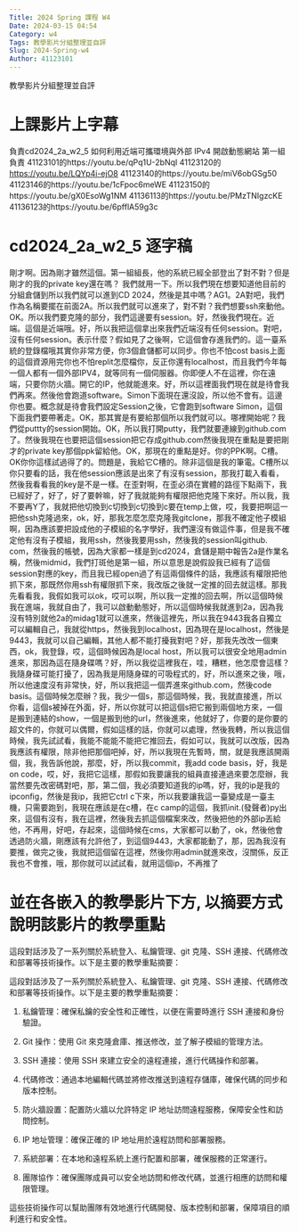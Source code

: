 ```yaml
---
Title: 2024 Spring 課程 W4
Date: 2024-03-15 04:54
Category: w4
Tags: 教學影片分組整理並自評
Slug: 2024-Spring-w4
Author: 41123101
---
```


教學影片分組整理並自評

<!-- PELICAN_END_SUMMARY -->
# 上課影片上字幕
負責cd2024_2a_w2_5 如何利用近端可攜環境與外部 IPv4 開啟動態網站
第一組負責
41123101的https://youtu.be/qPq1U-2bNqI
41123120的 https://youtu.be/LQYp4i-ejO8
41123140的https://youtu.be/miV6obGSg50
41123146的https://youtu.be/1cFpoc6meWE
41123150的https://youtu.be/gX0EsoWg1NM
41136113的https://youtu.be/PMzTNIgzcKE
41136123的https://youtu.be/6pfflA59g3c
# cd2024_2a_w2_5 逐字稿
剛才啊。因為剛才雖然這個。第一組組長，他的系統已經全部登出了對不對？但是剛才的我的private key還在嗎？
我們就用一下。所以我們現在想要知道他目前的分組倉儲到所以我們就可以進到CD 2024，然後是其中嗎？AG1。2A對吧，我們作為名稱要擺在前面2A。所以我們就可以進來了，對不對？我們想要ssh來動他。OK。所以我們要克隆的部分，我們這邊要有session。好，然後我們現在。近端。這個是近端哦。好，所以我把這個拿出來我們近端沒有任何session。對吧，沒有任何session。表示什麼？假如見了之後啊，它這個會存進我們的。這一臺系統的登錄檔哦其實你非常方便，你3個倉儲都可以同步。你也不怕cost basis上面的這個資源用完你也不怕replit怎麼檔你，反正你還有localhost，而且我們今年每一個人都有一個外部IPV4，就等同有一個伺服器。你即便人不在這裡，你在遠端，只要你防火牆。開它的IP，他就能進來。好，所以這裡面我們現在就是待會我們再來。然後他會跑道software。Simon下面現在還沒設，所以他不會有。這邊你也要。概念就是待會我們設定Session之後，它會跑到software Simon，這個下面我們要帶著走。OK，那其實是有要給那個所以我們就可以。哪裡開始呢？我們從puttty的session開始。OK，所以我打開putty，我們就要連線到github.com了。然後我現在也要把這個session把它存成github.com然後我現在重點是要把剛才的private key那個ppk留給他。OK，那現在的重點是好。你的PPK啊。C槽。OK你你這樣試過得了的。問題是，我給它C槽的。除非這個是我的筆電。C槽所以你只要看的話，我在他session應該是出來了有沒有session，那我打載入看看，然後我看看我的key是不是一樣。在歪對啊，在歪必須在實體的路徑下點兩下，我已經好了，好了，好了要幹嘛，好了我就能夠有權限把他克隆下來好。所以我，我不要再Y了，我就把他切換到c切換到c切換到c要在temp上做，哎，我要把啊這一把他ssh克隆過來，ok，好，那我怎麼怎麼克隆我gitclone，那我不確定他子模組啊，因為應該要把設成他的子模組的名字學好，我們還沒有做這件事，但是我不確定他有沒有子模組，我用ssh，然後我要用ssh，然後我的session叫github. com，然後我的帳號，因為大家都一樣是到cd2024，倉儲是期中報告2a是作業名稱，然後midmid，我們打斑他是第一組，所以意思是說假設我已經有了這個session對應的key，而且我已經open過了有這兩個條件的話，我應該有權限把他抓下來，那既然你用ssh有權限抓下來，我改版之後就一定推的回去就這樣。那我先看看我，我假如我可以ok，哎可以啊，所以我一定推的回去啊，所以這個時候我在進端，我就自由了，我可以啟動動態好，所以這個時候我就進到2a，因為我沒有特別就他2a的midag1就可以進來，然後這裡先，所以我在9443我各自獨立可以編輯自己，我就從https，然後我到localhost，因為現在是localhost，然後是9443，我就可以自己編輯，其他人都不能打擾我對吧？好，那我先改改一個東西，ok，我登錄，哎，這個時候因為是local host，所以我可以很安全地用admin進來，那因為這在隨身碟嗎？好，所以我從這裡我在，哇，糟糕，他怎麼會這樣？我隨身碟可能打擾了，因為我是用隨身碟的可吸程式的，好，所以進來之後，哦，所以他速度沒有非常快，好，所以我把這一個弄進來github.com，然後code basis。這個時候怎麼辦？我，我少一個s，那這個時候，我，我就直接進，所以你看，這個s被掉在外面，好，所以你就可以把這個s把它搬到兩個地方來，一個是搬到連結的show，一個是搬到他的url，然後進來，他就好了，你要的是你要的超文件的，你就可以偶爾，假如這樣的話，你就可以處理，然後我轉，所以我這個時候，我先試試看，我能不能能不能把它推回去，假如可以，我就可以改版，因為我應該有權限，除非他把那個吧掉，好，所以我現在先暫時，關，就是我應該開兩個，我，我告訴他說，那麼，好，所以我commit，我add  code basis，好，我是on code，哎，好，我把它這樣，那假如我要讓我的組員直接連過來要怎麼辦，我當然要先改密碼對吧，那，第二個，我必須要知道我的ip嗎，好，我的ip是我的ipconfig，然後是我ip，我把它ctrl c下來，所以我要讓我這一臺變成是一臺主機，只需要跑到，我現在應該是在c槽，在c camp的這個，我抓init.(發聲者)py出來，這個有沒有，我在這裡，然後我去抓這個檔案來改，然後把他的外部ip丟給他，不再用，好吧，存起來，這個時候在cms，大家都可以動了，ok，然後他會透過防火牆，剛應該有允許他了，到這個9443，大家都能動了，那，因為我沒有要推，做完之後，我就把這個留在這裡，然後你用admin就進來改，沒關係，反正我也不會推，哦，那你就可以試試看，就用這個ip，不再推了
# 並在各嵌入的教學影片下方, 以摘要方式說明該影片的教學重點
這段對話涉及了一系列關於系統登入、私鑰管理、git 克隆、SSH 連接、代碼修改和部署等技術操作。以下是主要的教學重點摘要：

這段對話涉及了一系列關於系統登入、私鑰管理、git 克隆、SSH 連接、代碼修改和部署等技術操作。以下是主要的教學重點摘要：

1. 私鑰管理：確保私鑰的安全性和正確性，以便在需要時進行 SSH 連接和身份驗證。

2. Git 操作：使用 Git 來克隆倉庫、推送修改，並了解子模組的管理方法。

3. SSH 連接：使用 SSH 來建立安全的遠程連接，進行代碼操作和部署。

4. 代碼修改：通過本地編輯代碼並將修改推送到遠程存儲庫，確保代碼的同步和版本控制。

5. 防火牆設置：配置防火牆以允許特定 IP 地址訪問遠程服務，保障安全性和訪問控制。

6. IP 地址管理：確保正確的 IP 地址用於遠程訪問和部署服務。

7. 系統部署：在本地和遠程系統上進行配置和部署，確保服務的正常運行。

8. 團隊協作：確保團隊成員可以安全地訪問和修改代碼，並進行相應的訪問和權限管理。

這些技術操作可以幫助團隊有效地進行代碼開發、版本控制和部署，保障項目的順利進行和安全性。